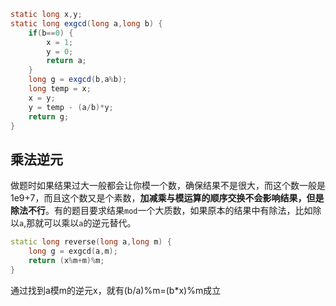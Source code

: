 ~~~java
static long x,y;
static long exgcd(long a,long b) {
    if(b==0) {
        x = 1;
        y = 0;
        return a;
    }
    long g = exgcd(b,a%b);
    long temp = x;
    x = y;
    y = temp - (a/b)*y;
    return g;
}
~~~

## 乘法逆元

做题时如果结果过大一般都会让你模一个数，确保结果不是很大，而这个数一般是1e9+7，而且这个数又是个素数，**加减乘与模运算的顺序交换不会影响结果，但是除法不行**。有的题目要求结果`mod`一个大质数，如果原本的结果中有除法，比如除以`a`,那就可以乘以`a`的逆元替代。

~~~c++
static long reverse(long a,long m) {
    long g = exgcd(a,m);
    return (x%m+m)%m;
}
~~~

通过找到a模m的逆元x，就有(b/a)%m=(b*x)%m成立
